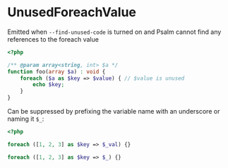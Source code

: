 # UnusedForeachValue

Emitted when `--find-unused-code` is turned on and Psalm cannot find any
references to the foreach value

```php
<?php

/** @param array<string, int> $a */
function foo(array $a) : void {
    foreach ($a as $key => $value) { // $value is unused
        echo $key;
    }
}
```

Can be suppressed by prefixing the variable name with an underscore or naming
it `$_`:

```php
<?php

foreach ([1, 2, 3] as $key => $_val) {}

foreach ([1, 2, 3] as $key => $_) {}
```
